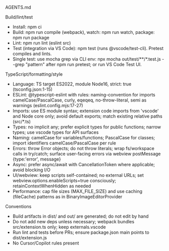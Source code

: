 AGENTS.md

Build/lint/test
- Install: npm ci
- Build: npm run compile (webpack), watch: npm run watch, package: npm run package
- Lint: npm run lint (eslint src)
- Test (integration via VS Code): npm test (runs @vscode/test-cli). Pretest compiles and lints.
- Single test: use mocha grep via CLI env: npx mocha out/test/**/*.test.js --grep "pattern" after npm run pretest; or run VS Code Test UI.

TypeScript/formatting/style
- Language: TS target ES2022, module Node16, strict: true (tsconfig.json:1-15)
- ESLint: @typescript-eslint with rules: naming-convention for imports camelCase/PascalCase, curly, eqeqeq, no-throw-literal, semi as warnings (eslint.config.mjs:17-27)
- Imports: use ES module syntax; extension code imports from 'vscode' and Node core only; avoid default exports; match existing relative paths (src/*.ts)
- Types: no implicit any; prefer explicit types for public functions; narrow types; use vscode types for API surfaces
- Naming: camelCase for variables/functions; PascalCase for classes; import identifiers camelCase/PascalCase per rule
- Errors: throw Error objects; do not throw literals; wrap fs/workspace calls in try/catch; surface user-facing errors via webview postMessage {type:'error', message}
- Async: prefer async/await with CancellationToken where applicable; avoid blocking I/O
- UI/webview: keep scripts self-contained; no external URLs; set webview.options.enableScripts=true consciously; retainContextWhenHidden as needed
- Performance: cap file sizes (MAX_FILE_SIZE) and use caching (fileCache) patterns as in BinaryImageEditorProvider

Conventions
- Build artifacts in dist/ and out/ are generated; do not edit by hand
- Do not add new deps unless necessary; webpack bundles src/extension.ts only; keep externals.vscode
- Run lint and tests before PRs; ensure package.json main points to dist/extension.js
- No Cursor/Copilot rules present
